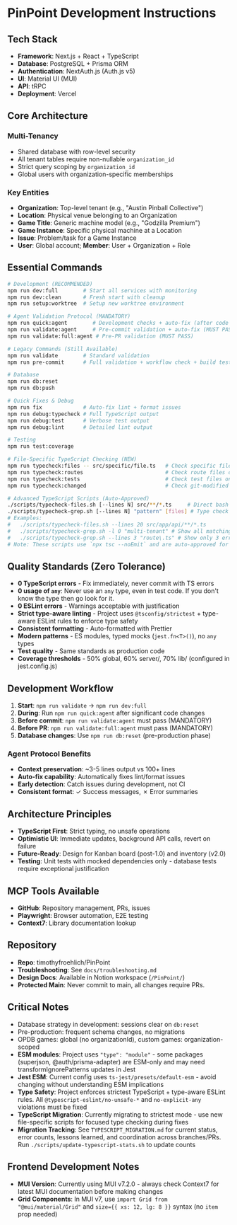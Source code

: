 # PinPoint Development Instructions

## Tech Stack

- **Framework**: Next.js + React + TypeScript
- **Database**: PostgreSQL + Prisma ORM
- **Authentication**: NextAuth.js (Auth.js v5)
- **UI**: Material UI (MUI)
- **API**: tRPC
- **Deployment**: Vercel

## Core Architecture

### Multi-Tenancy

- Shared database with row-level security
- All tenant tables require non-nullable `organization_id`
- Strict query scoping by `organization_id`
- Global users with organization-specific memberships

### Key Entities

- **Organization**: Top-level tenant (e.g., "Austin Pinball Collective")
- **Location**: Physical venue belonging to an Organization
- **Game Title**: Generic machine model (e.g., "Godzilla Premium")
- **Game Instance**: Specific physical machine at a Location
- **Issue**: Problem/task for a Game Instance
- **User**: Global account; **Member**: User + Organization + Role

## Essential Commands

```bash
# Development (RECOMMENDED)
npm run dev:full        # Start all services with monitoring
npm run dev:clean       # Fresh start with cleanup
npm run setup:worktree  # Setup new worktree environment

# Agent Validation Protocol (MANDATORY)
npm run quick:agent        # Development checks + auto-fix (after code changes)
npm run validate:agent     # Pre-commit validation + auto-fix (MUST PASS)
npm run validate:full:agent # Pre-PR validation (MUST PASS)

# Legacy Commands (Still Available)
npm run validate        # Standard validation
npm run pre-commit      # Full validation + workflow check + build test

# Database
npm run db:reset
npm run db:push

# Quick Fixes & Debug
npm run fix             # Auto-fix lint + format issues
npm run debug:typecheck # Full TypeScript output
npm run debug:test      # Verbose test output
npm run debug:lint      # Detailed lint output

# Testing
npm run test:coverage

# File-Specific TypeScript Checking (NEW)
npm run typecheck:files -- src/specific/file.ts   # Check specific files
npm run typecheck:routes                          # Check route files only
npm run typecheck:tests                           # Check test files only
npm run typecheck:changed                         # Check git-modified files

# Advanced TypeScript Scripts (Auto-Approved)
./scripts/typecheck-files.sh [--lines N] src/**/*.ts     # Direct bash script (default: 10 lines)
./scripts/typecheck-grep.sh [--lines N] "pattern" [files] # Type check + grep filter (default: 5 lines)
# Examples:
#   ./scripts/typecheck-files.sh --lines 20 src/app/api/**/*.ts
#   ./scripts/typecheck-grep.sh -l 0 "multi-tenant" # Show all matching errors
#   ./scripts/typecheck-grep.sh --lines 3 "route\.ts" # Show only 3 errors
# Note: These scripts use `npx tsc --noEmit` and are auto-approved for faster execution
```

## Quality Standards (Zero Tolerance)

- **0 TypeScript errors** - Fix immediately, never commit with TS errors
- **0 usage of `any`**: Never use an `any` type, even in test code. If you don't know the type then go look for it.
- **0 ESLint errors** - Warnings acceptable with justification
- **Strict type-aware linting** - Project uses `@tsconfig/strictest` + type-aware ESLint rules to enforce type safety
- **Consistent formatting** - Auto-formatted with Prettier
- **Modern patterns** - ES modules, typed mocks (`jest.fn<T>()`), no `any` types
- **Test quality** - Same standards as production code
- **Coverage thresholds** - 50% global, 60% server/, 70% lib/ (configured in jest.config.js)

## Development Workflow

1. **Start**: `npm run validate` → `npm run dev:full`
2. **During**: Run `npm run quick:agent` after significant code changes
3. **Before commit**: `npm run validate:agent` must pass (MANDATORY)
4. **Before PR**: `npm run validate:full:agent` must pass (MANDATORY)
5. **Database changes**: Use `npm run db:reset` (pre-production phase)

### Agent Protocol Benefits

- **Context preservation**: ~3-5 lines output vs 100+ lines
- **Auto-fix capability**: Automatically fixes lint/format issues
- **Early detection**: Catch issues during development, not CI
- **Consistent format**: ✓ Success messages, ✗ Error summaries

## Architecture Principles

- **TypeScript First**: Strict typing, no unsafe operations
- **Optimistic UI**: Immediate updates, background API calls, revert on failure
- **Future-Ready**: Design for Kanban board (post-1.0) and inventory (v2.0)
- **Testing**: Unit tests with mocked dependencies only - database tests require exceptional justification

## MCP Tools Available

- **GitHub**: Repository management, PRs, issues
- **Playwright**: Browser automation, E2E testing
- **Context7**: Library documentation lookup

## Repository

- **Repo**: timothyfroehlich/PinPoint
- **Troubleshooting**: See `docs/troubleshooting.md`
- **Design Docs**: Available in Notion workspace (`/PinPoint/`)
- **Protected Main**: Never commit to main, all changes require PRs.

## Critical Notes

- Database strategy in development: sessions clear on `db:reset`
- Pre-production: frequent schema changes, no migrations
- OPDB games: global (no organizationId), custom games: organization-scoped
- **ESM modules**: Project uses `"type": "module"` - some packages (superjson, @auth/prisma-adapter) are ESM-only and may need transformIgnorePatterns updates in Jest
- **Jest ESM**: Current config uses `ts-jest/presets/default-esm` - avoid changing without understanding ESM implications
- **Type Safety**: Project enforces strictest TypeScript + type-aware ESLint rules. All `@typescript-eslint/no-unsafe-*` and `no-explicit-any` violations must be fixed
- **TypeScript Migration**: Currently migrating to strictest mode - use new file-specific scripts for focused type checking during fixes
- **Migration Tracking**: See `TYPESCRIPT_MIGRATION.md` for current status, error counts, lessons learned, and coordination across branches/PRs. Run `./scripts/update-typescript-stats.sh` to update counts

## Frontend Development Notes

- **MUI Version**: Currently using MUI v7.2.0 - always check Context7 for latest MUI documentation before making changes
- **Grid Components**: In MUI v7, use `import Grid from "@mui/material/Grid"` and `size={{ xs: 12, lg: 8 }}` syntax (no `item` prop needed)
